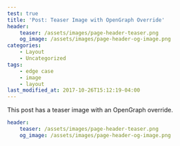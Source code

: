 ```yaml
---
test: true
title: 'Post: Teaser Image with OpenGraph Override'
header:
    teaser: /assets/images/page-header-teaser.png
    og_image: /assets/images/page-header-og-image.png
categories:
    - Layout
    - Uncategorized
tags:
    - edge case
    - image
    - layout
last_modified_at: 2017-10-26T15:12:19-04:00
---
```


This post has a teaser image with an OpenGraph override.

```yaml
header:
    teaser: /assets/images/page-header-teaser.png
    og_image: /assets/images/page-header-og-image.png
```
